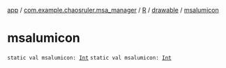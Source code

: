 [app](../../../index.md) / [com.example.chaosruler.msa_manager](../../index.md) / [R](../index.md) / [drawable](index.md) / [msalumicon](.)

# msalumicon

`static val msalumicon: `[`Int`](https://kotlinlang.org/api/latest/jvm/stdlib/kotlin/-int/index.html)
`static val msalumicon: `[`Int`](https://kotlinlang.org/api/latest/jvm/stdlib/kotlin/-int/index.html)
